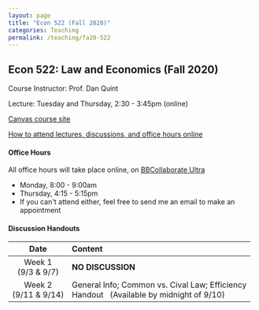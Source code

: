 ```yaml
---
layout: page
title: "Econ 522 (Fall 2020)"
categories: Teaching
permalink: /teaching/fa20-522
---
```


## Econ 522: Law and Economics (Fall 2020)

Course Instructor: Prof. Dan Quint

Lecture: Tuesday and Thursday, 2:30 - 3:45pm (online)

[Canvas course site](https://canvas.wisc.edu/courses/218041)

[How to attend lectures, discussions, and office hours online](https://canvas.wisc.edu/courses/218041/pages/how-to-join-live-lecture-slash-discussion-section-slash-office-hours)

#### Office Hours

All office hours will take place online, on [BBCollaborate Ultra](https://canvas.wisc.edu/courses/218041/external_tools/3041)

* Monday, 8:00 - 9:00am
* Thursday, 4:15 - 5:15pm
* If you can't attend either, feel free to send me an email to make an appointment

#### Discussion Handouts

|     Date    |                     Content                     |
|:-----------:|	:---------------------------------------------- |
| Week 1 <br> (9/3 & 9/7) | **NO DISCUSSION** |
| Week 2 <br> (9/11 & 9/14) | General Info; Common vs. Cival Law; Efficiency <br> Handout &nbsp; (Available by midnight of 9/10) |
